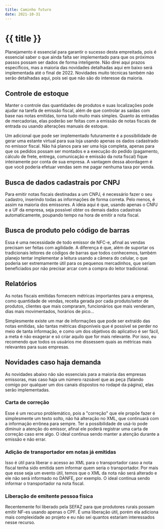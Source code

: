 ```yaml
---
title: Caminho futuro
date: 2021-10-31
---
```


# {{ title }}

Planejamento é essencial para garantir o sucesso desta empreitada, pois é essencial saber o que ainda falta ser implementado para que os próximos passos possam ser dados de forma inteligente. Não direi aqui prazos específicos, mas a maioria das novidades detalhadas aqui em baixo será implementada até o final de 2022. Novidades muito técnicas também não serão detalhadas aqui, pois sei que não são do interesse da maioria.

## Controle de estoque

Manter o controle das quantidades de produtos e suas localizações pode ajudar na tarefa de emissão fiscal, além de que controlar as saídas com base nas notas emitidas, torna tudo muito mais simples. Quanto às entradas de mercadorias, elas poderão ser feitas com a emissão de notas fiscais de entrada ou usando alterações manuais de estoque.

Um adicional que pode ser implementado futuramente é a possibilidade de gerar uma estante virtual para sua loja usando apenas os dados cadastrado no emissor fiscal. Não há planos para ser uma loja completa, apenas para que os pedidos possam ser montados e a execução do pedido (pagamento, cálculo de frete, entrega, comunicação e emissão da nota fiscal) fique inteiramente por conta de sua empresa. A vantagem dessa abordagem é que você poderia efetuar vendas sem me pagar nenhuma taxa por venda.

## Busca de dados cadastrais por CNPJ

Para emitir notas fiscais destinadas a um CNPJ, é necessário fazer o seu cadastro, inserindo todas as informações de forma correta. Pelo menos, é assim na maioria dos emissores. A ideia aqui é que, usando apenas o CNPJ e a UF da empresa, seja possível obter os demais dados cadastrais automaticamente, poupando tempo na hora de emitir a nota fiscal.

## Busca de produto pelo código de barras

Essa é uma necessidade de todo emissor de NFC-e, afinal as vendas precisam ser feitas com agilidade. A diferença é que, além de suportar os tradicionais leitores de códigos de barras que todos conhecemos, também planejo tentar implementar a leitura usando a câmera do celular, o que poderia ser extremamente útil para os pequenos mercadinhos, que seriam beneficiados por não precisar arcar com a compra do leitor tradicional.

## Relatórios

As notas fiscais emitidas fornecem métricas importantes para a empresa, como quantidade de vendas, receita gerada por cada produto/setor de produtos, clientes que mais compraram, funcionários que mais venderam, dias mais movimentados, horários de pico...

Simplesmente existe um mar de informações que pode ser extraído das notas emitidas, são tantas métricas disponíveis que é possível se perder no meio de tanta informação, e como um dos objetivos do aplicativo é ser fácil, a meta é não exagerar e só criar aquilo que for mais relevante. Por isso, eu recomendo que todos os usuários me dissessem quais as métricas mais relevantes para suas empresas.

## Novidades caso haja demanda

As novidades abaixo não são essenciais para a maioria das empresas emissoras, mas caso haja um número razoável que as peça (falando comigo por qualquer um dos canais dispostos no rodapé da página), elas serão implementadas.

### Carta de correção

Esse é um recurso problemático, pois a "correção" que ele propõe fazer é simplesmente um texto solto, não há alteração no XML, que continuará com a informação errônea para sempre. Ter a possibilidade de usá-lo pode diminuir a atenção do emissor, afinal ele poderá registrar uma carta de correção caso erre algo. O ideal continua sendo manter a atenção durante a emissão e não errar.

### Adição de transportador em notas já emitidas

Isso é útil para liberar o acesso ao XML para o transportador caso a nota fiscal tenha sido emitida sem informar quem seria o transportador. Por mais que esse seja um evento útil, temos que o XML da nota não será alterado e ele não será informado no DANFE, por exemplo. O ideal continua sendo informar o transportador na nota fiscal.

### Liberação de emitente pessoa física

Recentemente foi liberado pela SEFAZ para que produtores rurais possam emitir NF-es usando apenas o CPF. É uma liberação útil, porém ela adiciona mais complexidade ao projeto e eu não sei quantos estariam interessados nesse recurso.
